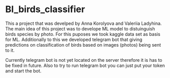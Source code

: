 # BI_birds_classifier

This a project that was develped by Anna Korolyova and Valeriia Ladyhina. The main idea of this project was to develope ML model to distuinguish birds species by photo. For this puposes we took kaggle data set as basis for ML. Additionally to this we developed telegram bot that giving predictions on classification of birds based on images (photos) being sent to it.


Currently telegram bot is not yet located on the server therefore it is has to be fixed in future. Also to try to run telegram bot you can just put your token and start the bot.
